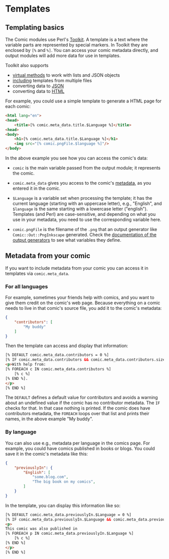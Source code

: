 # Templates

## Templating basics

The Comic modules use Perl's [Toolkit](http://template-toolkit.org/). A
template is a text where the variable parts are represented by special
markers. In Toolkit they are enclosed by `[%` and `%]`. You can access
your comic metadata directly, and output modules will add more data for use
in templates.

Toolkit also supports

- [virtual methods](http://www.template-toolkit.org/docs/manual/VMethods.html)
  to work with lists and JSON objects
- [including](http://www.template-toolkit.org/docs/manual/Directives.html#section_INCLUDE)
  templates from multiple files
- converting data to [JSON](https://metacpan.org/pod/Template::Plugin::JSON)
- converting  data to [HTML](http://www.template-toolkit.org/docs/manual/Filters.html#section_html)


For example, you could use a simple template to generate a HTML page for
each comic:

```html
<html lang="en">
<head>
    <title>[% comic.meta_data.title.$Language %]</title>
<head>
<body>
    <h1>[% comic.meta_data.title.$Language %]</h1>
    <img src="[% comic.pngFile.$language %]"/>
</body>
```

In the above example you see how you can access the comic's data:

- `comic` is the main variable passed from the output module; it represents
  the comic.

- `comic.meta_data` gives you access to the comic's [metadata](metadata.md),
  as you entered it in the comic.

- `$Language` is a variable set when processing the template; it has the
  current language (starting with an uppercase letter), e.g., "English", and
  `$language` is the same starting with a lowercase letter ("english").
  Templates (and Perl) are case-sensitive, and depending on what you use in
  your metadata, you need to use the corresponding variable here.

- `comic.pngFile` is the filename of the `.png` that an output generator
  like `Comic::Out::PngInkscape` generated. Check the [documentation of the
  output generators](outputs.md) to see what variables they define.


## Metadata from your comic

If you want to include metadata from your comic you can access it in
templates via `comic.meta_data`.


### For all languages

For example, sometimes your friends help with comics, and you want to give
them credit on the comic's web page. Because everything on a comic needs to
live in that comic's source file, you add it to the comic's metadata:

```json
{
    "contributors": [
        "My buddy"
    ]
}
```

Then the template can access and display that information:

```html
[% DEFAULT comic.meta_data.contributors = 0 %]
[% IF comic.meta_data.contributors && comic.meta_data.contributors.size %]
<p>With help from:
[% FOREACH c IN comic.meta_data.contributors %]
    [% c %]
[% END %].
</p>
[% END %]
```

The `DEFAULT` defines a default value for contributors and avoids a warning
about an undefined value if the comic has no contributor metadata. The `IF`
checks for that. In that case nothing is printed. If the comic does have
contributors metadata, the `FOREACH` loops over that list and prints their
names, in the above example "My buddy".


### By language

You can also use e.g., metadata per language in the comics page. For
example, you could have comics published in books or blogs. You could
save it in the comic's metadata like this:


```json
{
    "previouslyIn": {
        "English": [
            "some.blog.com",
            "The big book on my comics",
        ]
    }
}
```

In the template, you can display this information like so:

```html
[% DEFAULT comic.meta_data.previouslyIn.$Language = 0 %]
[% IF comic.meta_data.previouslyIn.$Language && comic.meta_data.previouslyIn.$Language.size > 0 %]
<p>
This comic was also published in
[% FOREACH p IN comic.meta_data.previouslyIn.$Language %]
    [% c %]
[% END %]
</p>
[% END %]
```
